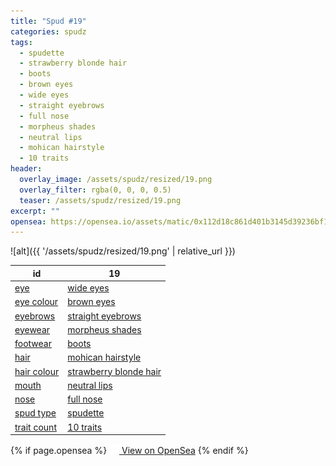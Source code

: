 ```yaml
---
title: "Spud #19"
categories: spudz
tags:
  - spudette
  - strawberry blonde hair
  - boots
  - brown eyes
  - wide eyes
  - straight eyebrows
  - full nose
  - morpheus shades
  - neutral lips
  - mohican hairstyle
  - 10 traits
header:
  overlay_image: /assets/spudz/resized/19.png
  overlay_filter: rgba(0, 0, 0, 0.5)
  teaser: /assets/spudz/resized/19.png
excerpt: ""
opensea: https://opensea.io/assets/matic/0x112d18c861d401b3145d39236bf149f01e18beed/19
---
```

![alt]({{ '/assets/spudz/resized/19.png' | relative_url }})

| id | 19 |
|-|-|
| <a href="/traits/eye/#trait-type">eye</a> | <a href="/traits/eye/wide-eyes/1/#trait">wide eyes</a> |
| <a href="/traits/eye-colour/#trait-type">eye colour</a> | <a href="/traits/eye-colour/brown-eyes/1/#trait">brown eyes</a> |
| <a href="/traits/eyebrows/#trait-type">eyebrows</a> | <a href="/traits/eyebrows/straight-eyebrows/1/#trait">straight eyebrows</a> |
| <a href="/traits/eyewear/#trait-type">eyewear</a> | <a href="/traits/eyewear/morpheus-shades/1/#trait">morpheus shades</a> |
| <a href="/traits/footwear/#trait-type">footwear</a> | <a href="/traits/footwear/boots/1/#trait">boots</a> |
| <a href="/traits/hair/#trait-type">hair</a> | <a href="/traits/hair/mohican-hairstyle/1/#trait">mohican hairstyle</a> |
| <a href="/traits/hair-colour/#trait-type">hair colour</a> | <a href="/traits/hair-colour/strawberry-blonde-hair/1/#trait">strawberry blonde hair</a> |
| <a href="/traits/mouth/#trait-type">mouth</a> | <a href="/traits/mouth/neutral-lips/1/#trait">neutral lips</a> |
| <a href="/traits/nose/#trait-type">nose</a> | <a href="/traits/nose/full-nose/1/#trait">full nose</a> |
| <a href="/traits/spud-type/#trait-type">spud type</a> | <a href="/traits/spud-type/spudette/1/#trait">spudette</a> |
| <a href="/traits/trait-count/#trait-type">trait count</a> | <a href="/traits/trait-count/10-traits/1/#trait">10 traits</a> |

{% if page.opensea %}
<a href="{{page.opensea}}" class="btn btn--info" onclick="window.open(this.href, '_blank'); return false;"><img src="/assets/images/opensea.svg" width="16px"><span>  View on OpenSea</span></a>
{% endif %}
